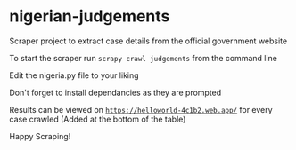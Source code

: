 # nigerian-judgements
Scraper project to extract case details from the official government website

To start the scraper run <code>scrapy crawl judgements</code> from the command line

Edit the nigeria.py file to your liking

Don't forget to install dependancies as they are prompted

Results can be viewed on <code>https://helloworld-4c1b2.web.app/</code> for every case crawled (Added at the bottom of the table) 

Happy Scraping!
